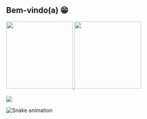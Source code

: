 ## Bem-vindo(a) 😁

 <div>
   <a href="https://github.com/igorandrews">
   <img height="180em" src="https://github-readme-stats.vercel.app/api?username=igorandrews&show_icons=true&theme=tokyonight&include_all_commits=true&count_private=true"/>
   <img height="180em" src="https://github-readme-stats.vercel.app/api/top-langs/?username=igorandrews&layout=compact&langs_count=6&theme=tokyonight"/>

</div>
 
 <br>
 
<div> 
  <a href="https://instagram.com/szyigor" target="_blank"><img src="https://img.shields.io/badge/-Instagram-%23E4405F?style=for-the-badge&logo=instagram&logoColor=white" target="_blank"></a>
 
  ![Snake animation](https://github.com/devemdobro/devemdobro/blob/output/github-contribution-grid-snake.svg)

</div>
